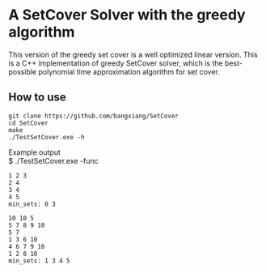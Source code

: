 # A SetCover Solver with the greedy algorithm  #

This version of the greedy set cover is a well optimized linear version. 
This is a C++ implementation of greedy SetCover solver, which is the best-possible polynomial time approximation algorithm for set cover.

## How to use ##

    git clone https://github.com/bangxiang/SetCover
    cd SetCover
    make
    ./TestSetCover.exe -h


Example output  
    $ ./TestSetCover.exe -func
    
    1 2 3
    2 4
    3 4
    4 5
    min_sets: 0 3
    
    10 10 5
    5 7 8 9 10
    5 7
    1 3 6 10
    4 6 7 9 10
    1 2 8 10
    min_sets: 1 3 4 5

